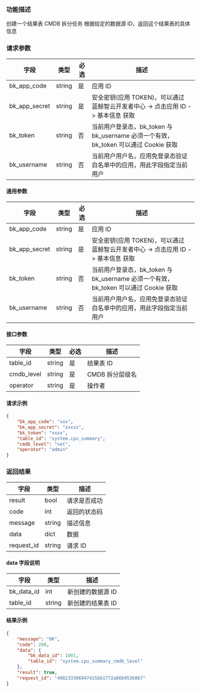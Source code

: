

### 功能描述

创建一个结果表 CMDB 拆分任务
根据给定的数据源 ID，返回这个结果表的具体信息

### 请求参数

| 字段 | 类型 | 必选 |  描述 |
|-----------|------------|--------|------------|
| bk_app_code  |  string    | 是 | 应用 ID     |
| bk_app_secret|  string    | 是 | 安全密钥(应用 TOKEN)，可以通过 蓝鲸智云开发者中心 -&gt; 点击应用 ID -&gt; 基本信息 获取 |
| bk_token     |  string    | 否 | 当前用户登录态，bk_token 与 bk_username 必须一个有效，bk_token 可以通过 Cookie 获取 |
| bk_username  |  string    | 否 | 当前用户用户名，应用免登录态验证白名单中的应用，用此字段指定当前用户 |

#### 通用参数

| 字段          | 类型   | 必选 | 描述                                                         |
| ------------- | ------ | ---- | ------------------------------------------------------------ |
| bk_app_code   | string | 是   | 应用 ID                                                       |
| bk_app_secret | string | 是   | 安全密钥(应用 TOKEN)，可以通过 蓝鲸智云开发者中心 -> 点击应用 ID -> 基本信息 获取 |
| bk_token      | string | 否   | 当前用户登录态，bk_token 与 bk_username 必须一个有效，bk_token 可以通过 Cookie 获取 |
| bk_username   | string | 否   | 当前用户用户名，应用免登录态验证白名单中的应用，用此字段指定当前用户 |

#### 接口参数

| 字段           | 类型   | 必选 | 描述        |
| -------------- | ------ | ---- | ----------- |
| table_id  | string | 是   | 结果表 ID |
| cmdb_level | string | 是 | CMDB 拆分层级名 |
| operator | string | 是 | 操作者 |


#### 请求示例

```json
{
    "bk_app_code": "xxx",
    "bk_app_secret": "xxxxx",
    "bk_token": "xxxx",
    "table_id": "system.cpu_summary",
    "cmdb_level": "set",
    "operator": "admin"
}
```

### 返回结果

| 字段       | 类型   | 描述         |
| ---------- | ------ | ------------ |
| result     | bool   | 请求是否成功 |
| code       | int    | 返回的状态码 |
| message    | string | 描述信息     |
| data       | dict   | 数据         |
| request_id | string | 请求 ID       |

#### data 字段说明

| 字段                | 类型   | 描述     |
| ------------------- | ------ | -------- |
| bk_data_id | int | 新创建的数据源 ID  |
| table_id | string | 新创建的结果表 ID | 


#### 结果示例

```json
{
    "message": "OK",
    "code": 200,
    "data": {
    	"bk_data_id": 1001,
    	"table_id": "system.cpu_summary_cmdb_level"
    },
    "result": true,
    "request_id": "408233306947415bb1772a86b9536867"
}
```
